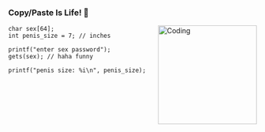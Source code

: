 ### Copy/Paste Is Life! 👋

<img align="right" alt="Coding" width="200" src="https://github.com/tailstrash/weeeeeeeeeee/blob/main/2ACC3DAF-EF61-4EE6-BEB7-1D248A87111D.jpg">
    
    char sex[64];
    int penis_size = 7; // inches
     
    printf("enter sex password");
    gets(sex); // haha funny
     
    printf("penis size: %i\n", penis_size);

